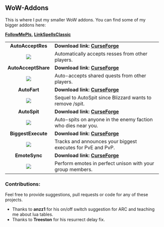 ## WoW-Addons
This is where I put my smaller WoW addons. You can find some of my bigger addons here: 

**[FollowMePls](https://github.com/techiew/FollowMePls),**
**[LinkSpellsClassic](https://github.com/techiew/LinkSpellsClassic)**

<table>
 <tr>
  <td align="middle"><b>AutoAcceptRes</b></td>
  <td><b>Download link: <a href="https://www.curseforge.com/wow/addons/autoacceptres">CurseForge</a></b></td>
 </tr>
 <tr>
  <td align="middle"><img src="https://raw.githubusercontent.com/techiew/WoW-Addons/master/AutoAcceptRes/AutoAcceptRes%20icon.jpg"/></td>
  <td width="100%">Automatically accepts resses from other players.</td>
 </tr>
 
 <tr>
  <td align="middle"><b>AutoAcceptShare</b></td>
  <td><b>Download link: <a href="https://www.curseforge.com/wow/addons/autoacceptshare">CurseForge</a></b></td>
 </tr>
 <tr>
  <td align="middle"><img align="top" src="https://github.com/techiew/WoW-Addons/blob/master/AutoAcceptShare/AutoAcceptShare%20icon.jpg"/></td>
  <td>Auto-accepts shared quests from other players.</td>
 </tr>

 <tr>
  <td align="middle"><b>AutoFart</b></td>
  <td><b>Download link: <a href="https://www.curseforge.com/wow/addons/autofart">CurseForge</a></b></td>
 </tr>
 <tr>
  <td align="middle"><img align="top" src="https://raw.githubusercontent.com/techiew/WoW-Addons/master/AutoFart/AutoFart%20icon.jpg"/></td>
  <td>Sequel to AutoSpit since Blizzard wants to remove /spit.</td>
 </tr>
 
 <tr>
  <td align="middle"><b>AutoSpit</b></td>
  <td><b>Download link: <a href="https://www.curseforge.com/wow/addons/autospit">CurseForge</a></b></td>
 </tr>
 <tr>
  <td align="middle"><img align="top" src="https://github.com/techiew/WoW-Addons/blob/master/AutoSpit/AutoSpit%20icon.jpg"/></td>
  <td>Auto-spits on anyone in the enemy faction who dies near you.</td>
 </tr>

 <tr>
  <td align="middle"><b>BiggestExecute</b></td>
  <td><b>Download link: <a href="https://www.curseforge.com/wow/addons/biggestexecute">CurseForge</a></b></td>
 </tr>
 <tr>
  <td align="middle"><img align="top" src="https://github.com/techiew/WoW-Addons/blob/master/BiggestExecute/BiggestExecute%20icon.png"/></td>
  <td>Tracks and announces your biggest executes for PvE and PvP.</td>
 </tr>
 
 <tr>
  <td align="middle"><b>EmoteSync</b></td>
  <td><b>Download link: <a href="https://www.curseforge.com/wow/addons/emotesync">CurseForge</a></b></td>
 </tr>
 <tr>
  <td align="middle"><img align="top" src="https://raw.githubusercontent.com/techiew/WoW-Addons/master/EmoteSync/EmoteSync%20icon.jpg"/></td>
  <td>Perform emotes in perfect unison with your group members.</td>
 </tr>
</table>

### Contributions:
Feel free to provide suggestions, pull requests or code for any of these projects.

- Thanks to **anzz1** for his on/off switch suggestion for ARC and teaching me about lua tables.
- Thanks to **Treeston** for his resurrect delay fix. 
